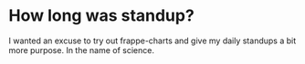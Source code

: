 # How long was standup?

I wanted an excuse to try out frappe-charts and give my daily standups a bit more purpose. In the name of science.
